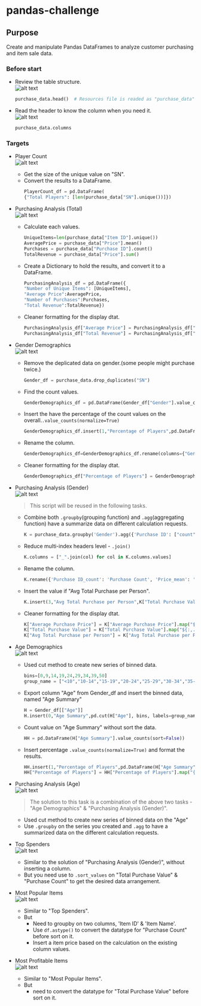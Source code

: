 # pandas-challenge<br />
## Purpose<br />
Create and manipulate Pandas DataFrames to analyze customer purchasing and item sale data.<br />
### Before start
- Review the table structure.<br />
![alt text](https://github.com/Ash-Tao/pandas-challenge/blob/main/HeroesOfPymoli/Screen%20Shot/purchase_data.png)<br />
  ``` python
  purchase_data.head()  # Resources file is readed as "purchase_data"
  ``` 
- Read the header to know the column when you need it.<br />
  ![alt text](https://github.com/Ash-Tao/pandas-challenge/blob/main/HeroesOfPymoli/Screen%20Shot/Column%20Names.png)<br />
  ``` python
  purchase_data.columns
  ```

### Targets<br />
- Player Count<br />
![alt text](https://github.com/Ash-Tao/pandas-challenge/blob/main/HeroesOfPymoli/Screen%20Shot/Player%20Count.png)<br />
  - Get the size of the unique value on "SN".<br />
  - Convert the results to a DataFrame.<br />
    ``` python
    PlayerCount_df = pd.DataFrame(
    {"Total Players": [len(purchase_data["SN"].unique())]})
    ```
- Purchasing Analysis (Total)<br />
![alt text](https://github.com/Ash-Tao/pandas-challenge/blob/main/HeroesOfPymoli/Screen%20Shot/Purchasing%20Analysis%20(Total).png)<br />
  - Calculate each values.<br />
    ``` python 
    UniqueItems=len(purchase_data["Item ID"].unique())
    AveragePrice = purchase_data["Price"].mean()
    Purchases = purchase_data["Purchase ID"].count()
    TotalRevenue = purchase_data["Price"].sum()
    ```
  - Create a Dictionary to hold the results, and convert it to a DataFrame.<br />
    ``` python
    PurchasingAnalysis_df = pd.DataFrame({
    "Number of Unique Items": [UniqueItems],
    "Average Price":AveragePrice,
    "Number of Purchases":Purchases,
    "Total Revenue":TotalRevenue})
    ```
  - Cleaner formatting for the display dtat.<br />
    ``` python
    PurchasingAnalysis_df["Average Price"] = PurchasingAnalysis_df["Average Price"].map("${:,.2f}".format)
    PurchasingAnalysis_df["Total Revenue"] = PurchasingAnalysis_df["Total Revenue"].map("${:,.2f}".format)
    ```
- Gender Demographics<br />
![alt text](https://github.com/Ash-Tao/pandas-challenge/blob/main/HeroesOfPymoli/Screen%20Shot/Gender%20Demographics.png)<br />
  - Remove the deplicated data on gender.(some people might purchase twice.)
    ``` python
    Gender_df = purchase_data.drop_duplicates("SN")
    ```
  - Find the count values.<br />
    ``` python
    GenderDemographics_df = pd.DataFrame(Gender_df["Gender"].value_counts())
    ```
  - Insert the have the percentage of the count values on the overall.`.value_counts(normalize=True)`<br />
    ``` python
    GenderDemographics_df.insert(1,"Percentage of Players",pd.DataFrame(Gender_df["Gender"].value_counts(normalize=True)))
    ```
  - Rename the column.<br />
    ``` python
    GenderDemographics_df=GenderDemographics_df.rename(columns={"Gender":"Total Count"})
    ```
  - Cleaner formatting for the display dtat.<br />
    ``` python
    GenderDemographics_df["Percentage of Players"] = GenderDemographics_df["Percentage of Players"].map("{:.02%}".format)
    ```
- Purchasing Analysis (Gender)<br />
![alt text](https://github.com/Ash-Tao/pandas-challenge/blob/main/HeroesOfPymoli/Screen%20Shot/Purchasing%20Analysis%20(Gender).png)<br />
   > This script will be reused in the following tasks.<br />
  - Combine both `.groupby`(grouping function) and `.agg`(aggregating function) have a summarize data on different calculation requests.<br />
    ``` python
    K = purchase_data.groupby('Gender').agg({'Purchase ID': ["count"], 'Price': ['mean', 'sum']})
    ```
  - Reduce multi-index headers level - `.join()`<br />
    ``` python
    K.columns = ["_".join(col) for col in K.columns.values]
    ```
  - Rename the column.<br />
    ``` python
    K.rename({'Purchase ID_count': 'Purchase Count', 'Price_mean': 'Average Purchase Price', 'Price_sum': 'Total Purchase Value'}, axis=1, inplace=True)
    ```
  - Insert the value if "Avg Total Purchase per Person".<br />
    ``` python
    K.insert(3,"Avg Total Purchase per Person",K["Total Purchase Value"]/GenderDemographics_df["Total Count"])
    ```
  - Cleaner formatting for the display dtat.<br />
    ``` python
    K["Average Purchase Price"] = K["Average Purchase Price"].map("${:,.2f}".format)
    K["Total Purchase Value"] = K["Total Purchase Value"].map("${:,.2f}".format)
    K["Avg Total Purchase per Person"] = K["Avg Total Purchase per Person"].map("${:,.2f}".format)
    ```
- Age Demographics<br />
![alt text](https://github.com/Ash-Tao/pandas-challenge/blob/main/HeroesOfPymoli/Screen%20Shot/Age%20Demographics.png)<br />
  - Used cut method to create new series of binned data.<br />
    ``` python
    bins=[0,9,14,19,24,29,34,39,50]
    group_name = ["<10","10-14","15-19","20-24","25-29","30-34","35-39","+40"]
    ```
  - Export column "Age" from Gender_df and insert the binned data, named "Age Summary"<br />
    ``` python
    H = Gender_df[["Age"]]
    H.insert(0,"Age Summary",pd.cut(H["Age"], bins, labels=group_name, include_lowest=True))
    ```
  - Count value on "Age Summary" without sort the data.<br />
    ``` python
    HH = pd.DataFrame(H["Age Summary"].value_counts(sort=False))
    ```
  - Insert percentage `.value_counts(normalize=True)` and format the results.<br />
    ``` python
    HH.insert(1,"Percentage of Players",pd.DataFrame(H["Age Summary"].value_counts(normalize=True)))
    HH["Percentage of Players"] = HH["Percentage of Players"].map("{:,.2%}".format)
    ```
- Purchasing Analysis (Age)<br />
![alt text](https://github.com/Ash-Tao/pandas-challenge/blob/main/HeroesOfPymoli/Screen%20Shot/Purchasing%20Analysis%20(Age).png)<br />
   > The solution to this task is a combination of the above two tasks - "Age Demographics" & "Purchasing Analysis (Gender)". <br />
  - Used cut method to create new series of binned data on the "Age"<br />
  - Use `.groupby` on the series you created and `.agg` to have a summarized data on the different calculation requests.<br />

- Top Spenders<br />
![alt text](https://github.com/Ash-Tao/pandas-challenge/blob/main/HeroesOfPymoli/Screen%20Shot/Top%20Spenders.png)<br />
  - Similar to the solution of "Purchasing Analysis (Gender)", without inserting a column.<br />
  - But you need use to `.sort_values` on "Total Purchase Value" & "Purchase Count" to get the desired data arrangement.<br />

- Most Popular Items<br />
![alt text](https://github.com/Ash-Tao/pandas-challenge/blob/main/HeroesOfPymoli/Screen%20Shot/Most%20Popular%20Items.png)<br />
  - Similar to "Top Spenders".<br />
  - But<br />
    - Need to groupby on two columns, 'Item ID' & 'Item Name'.<br />
    - Use `df.astype()` to convert the datatype for "Purchase Count" before sort on it.<br />
    - Insert a item price based on the calculation on the existing column values.<br />

- Most Profitable Items<br />
![alt text](https://github.com/Ash-Tao/pandas-challenge/blob/main/HeroesOfPymoli/Screen%20Shot/Most%20Profitable%20Items.png)<br />
  - Similar to "Most Popular Items".<br />
  - But<br />
    - need to convert the datatype for "Total Purchase Value" before sort on it.<br />
